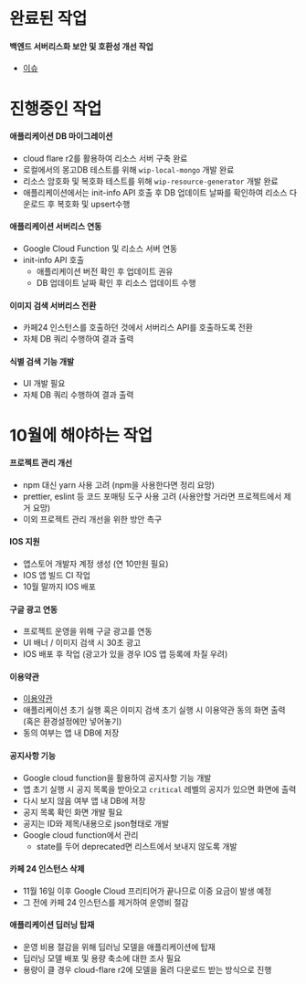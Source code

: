 # 완료된 작업
#### 백엔드 서버리스화 보안 및 호환성 개선 작업
- [이슈](https://github.com/KNUT-Capstone-Design-team-1/wip-serverless/issues/5)

# 진행중인 작업
#### 애플리케이션 DB 마이그레이션
- cloud flare r2를 활용하여 리소스 서버 구축 완료
- 로컬에서의 몽고DB 테스트를 위해 `wip-local-mongo` 개발 완료
- 리소스 암호화 및 복호화 테스트를 위해 `wip-resource-generator` 개발 완료
- 애플리케이션에서는 init-info API 호출 후 DB 업데이트 날짜를 확인하여 리소스 다운로드 후 복호화 및 upsert수행

#### 애플리케이션 서버리스 연동
- Google Cloud Function 및 리소스 서버 연동
- init-info API 호출
  - 애플리케이션 버전 확인 후 업데이트 권유
  - DB 업데이트 날짜 확인 후 리소스 업데이트 수행

#### 이미지 검색 서버리스 전환
- 카페24 인스턴스를 호출하던 것에서 서버리스 API를 호출하도록 전환
- 자체 DB 쿼리 수행하여 결과 출력

#### 식별 검색 기능 개발
- UI 개발 필요
- 자체 DB 쿼리 수행하여 결과 출력

# 10월에 해야하는 작업
#### 프로젝트 관리 개선
- npm 대신 yarn 사용 고려 (npm을 사용한다면 정리 요망)
- prettier, eslint 등 코드 포매팅 도구 사용 고려 (사용안할 거라면 프로젝트에서 제거 요망)
- 이외 프로젝트 관리 개선을 위한 방안 촉구

#### IOS 지원
- 앱스토어 개발자 계정 생성 (연 10만원 필요)
- IOS 앱 빌드 CI 작업
- 10월 말까지 IOS 배포

#### 구글 광고 연동
- 프로젝트 운영을 위해 구글 광고를 연동
- UI 배너 / 이미지 검색 시 30초 광고
- IOS 배포 후 작업 (광고가 있을 경우 IOS 앱 등록에 차질 우려)

#### 이용약관
- [이용약관](https://github.com/orgs/KNUT-Capstone-Design-team-1/projects/3?pane=issue&itemId=22890441)
- 애플리케이션 초기 실행 혹은 이미지 검색 초기 실행 시 이용약관 동의 화면 출력 (혹은 환경설정에만 넣어놓기)
- 동의 여부는 앱 내 DB에 저장

#### 공지사항 기능 
- Google cloud function을 활용하여 공지사항 기능 개발
- 앱 초기 실행 시 공지 목록을 받아오고 `critical` 레벨의 공지가 있으면 화면에 출력
- 다시 보지 않음 여부 앱 내 DB에 저장
- 공지 목록 확인 화면 개발 필요
- 공지는 ID와 제목/내용으로 json형태로 개발
- Google cloud function에서 관리
  - state를 두어 deprecated면 리스트에서 보내지 않도록 개발
 
#### 카페 24 인스턴스 삭제
- 11월 16일 이후 Google Cloud 프리티어가 끝나므로 이중 요금이 발생 예정
- 그 전에 카페 24 인스턴스를 제거하여 운영비 절감

#### 애플리케이션 딥러닝 탑재
- 운영 비용 절감을 위해 딥러닝 모델을 애플리케이션에 탑재
- 딥러닝 모델 배포 및 용량 축소에 대한 조사 필요
- 용량이 클 경우 cloud-flare r2에 모델을 올려 다운로드 받는 방식으로 진행
